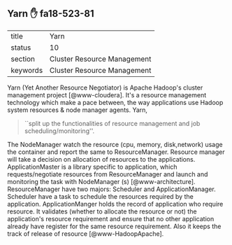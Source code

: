 ## Yarn :hand: fa18-523-81


|          |                             |
| -------- | --------------------------- |
| title    | Yarn                        | 
| status   | 10                          |
| section  | Cluster Resource Management |
| keywords | Cluster Resource Management |



Yarn (Yet Another Resource Negotiator) is Apache Hadoop's cluster
management project [@www-cloudera]. It's a resource management
technology which make a pace between, the way applications use Hadoop
system resources \& node manager agents. Yarn,

> ``split up the functionalities of resource management and job
> scheduling/monitoring''.

The NodeManager watch the resource (cpu,
memory, disk,network) usage the container and report the same to
ResourceManager. Resource manager will take a decision on allocation
of resources to the applications. ApplicationMaster is a library
specific to application, which requests/negotiate resources from
ResourceManager and launch and monitoring the task with NodeManager
(s) [@www-architecture].  ResourceManager have two majors:
Scheduler and ApplicationManager. Scheduler have a task to schedule
the resources required by the application. ApplicationManger holds the
record of application who require resource. It validates (whether to
allocate the resource or not) the application's resource requirement
and ensure that no other application already have register for the
same resource requirement. Also it keeps the track of release of
resource [@www-HadoopApache].



